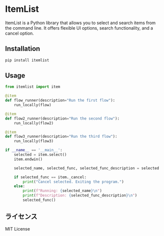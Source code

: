 # ItemList
ItemList is a Python library that allows you to select and search items from the command line. It offers flexible UI options, search functionality, and a cancel option.

## Installation

```bash
pip install itemlist
```

## Usage

```python
from itemlist import item

@item
def flow_runner(description="Run the first flow"):
    run_locally(flow)

@item
def flow2_runner(description="Run the second flow"):
    run_locally(flow2)

@item
def flow3_runner(description="Run the third flow"):
    run_locally(flow3)

if __name__ == '__main__':
    selected = item.select()
    item.endwin()

    selected_name, selected_func, selected_func_description = selected

    if selected_func == item._cancel:
        print("Cancel selected. Exiting the program.")
    else:
        print(f"Running: {selected_name}\n")
        print(f"Description: {selected_func_description}\n")
        selected_func()
```

## ライセンス

MIT License

